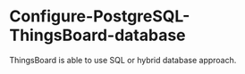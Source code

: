 # Configure-PostgreSQL-ThingsBoard-database
ThingsBoard is able to use SQL or hybrid database approach.

